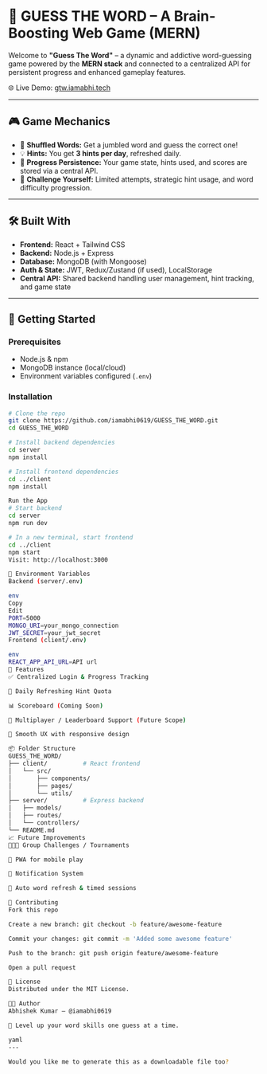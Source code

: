 # 🧠 GUESS THE WORD – A Brain-Boosting Web Game (MERN)

Welcome to **"Guess The Word"** – a dynamic and addictive word-guessing game powered by the **MERN stack** and connected to a centralized API for persistent progress and enhanced gameplay features.

🌐 Live Demo: [gtw.iamabhi.tech](https://gtw.iamabhi.tech)

---

## 🎮 Game Mechanics

- 🔄 **Shuffled Words:** Get a jumbled word and guess the correct one!
- 💡 **Hints:** You get **3 hints per day**, refreshed daily.
- 💾 **Progress Persistence:** Your game state, hints used, and scores are stored via a central API.
- 🧠 **Challenge Yourself:** Limited attempts, strategic hint usage, and word difficulty progression.

---

## 🛠️ Built With

- **Frontend:** React + Tailwind CSS
- **Backend:** Node.js + Express
- **Database:** MongoDB (with Mongoose)
- **Auth & State:** JWT, Redux/Zustand (if used), LocalStorage
- **Central API:** Shared backend handling user management, hint tracking, and game state

---

## 🚀 Getting Started

### Prerequisites

- Node.js & npm
- MongoDB instance (local/cloud)
- Environment variables configured (`.env`)

### Installation

```bash
# Clone the repo
git clone https://github.com/iamabhi0619/GUESS_THE_WORD.git
cd GUESS_THE_WORD

# Install backend dependencies
cd server
npm install

# Install frontend dependencies
cd ../client
npm install

Run the App
# Start backend
cd server
npm run dev

# In a new terminal, start frontend
cd ../client
npm start
Visit: http://localhost:3000

🔐 Environment Variables
Backend (server/.env)

env
Copy
Edit
PORT=5000
MONGO_URI=your_mongo_connection
JWT_SECRET=your_jwt_secret
Frontend (client/.env)

env
REACT_APP_API_URL=API url
🌟 Features
✅ Centralized Login & Progress Tracking

🔄 Daily Refreshing Hint Quota

📊 Scoreboard (Coming Soon)

👥 Multiplayer / Leaderboard Support (Future Scope)

🎨 Smooth UX with responsive design

📦 Folder Structure
GUESS_THE_WORD/
├── client/          # React frontend
│   └── src/
│       ├── components/
│       ├── pages/
│       └── utils/
├── server/          # Express backend
│   ├── models/
│   ├── routes/
│   └── controllers/
└── README.md
📈 Future Improvements
🧑‍🤝‍🧑 Group Challenges / Tournaments

📱 PWA for mobile play

🔔 Notification System

🔄 Auto word refresh & timed sessions

🤝 Contributing
Fork this repo

Create a new branch: git checkout -b feature/awesome-feature

Commit your changes: git commit -m 'Added some awesome feature'

Push to the branch: git push origin feature/awesome-feature

Open a pull request

📄 License
Distributed under the MIT License.

👨‍💻 Author
Abhishek Kumar – @iamabhi0619

🧩 Level up your word skills one guess at a time.

yaml
---

Would you like me to generate this as a downloadable file too?

